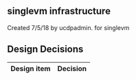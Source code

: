 ## singlevm infrastructure

Created 7/5/18 by ucdpadmin. for singlevm


## Design Decisions
| Design item                | Decision|
| :----------------------------------- | :--------------------------------------------------------------------------------|
